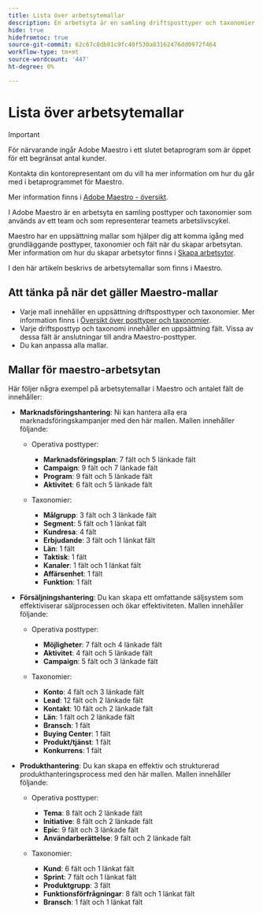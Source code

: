 ```yaml
---
title: Lista över arbetsytemallar
description: En arbetsyta är en samling driftsposttyper och taxonomier som används av ett team och som representerar teamets arbetslivscykel. Maestro har en uppsättning mallar som hjälper dig att komma igång med grundläggande posttyper, taxonomier och fält när du skapar arbetsytan.
hide: true
hidefromtoc: true
source-git-commit: 62c67c8db01c9fc40f530a83162476dd0972f464
workflow-type: tm+mt
source-wordcount: '447'
ht-degree: 0%

---
```



<!--update the metadata with real information when making this available in TOC and in the left nav:
---
title: List of available workspace templates
description: You can use templates to create workspaces. This article provides a list of available workspace templates
hidefromtoc: yes
hide: yes
author: Alina
feature: Work Management
role: User
---

-->

# Lista över arbetsytemallar

>[!IMPORTANT]
>
>För närvarande ingår Adobe Maestro i ett slutet betaprogram som är öppet för ett begränsat antal kunder.
>
>Kontakta din kontorepresentant om du vill ha mer information om hur du går med i betaprogrammet för Maestro.
>
>Mer information finns i [Adobe Maestro - översikt](../maestro-overview.md).

I Adobe Maestro är en arbetsyta en samling posttyper och taxonomier som används av ett team och som representerar teamets arbetslivscykel.

Maestro har en uppsättning mallar som hjälper dig att komma igång med grundläggande posttyper, taxonomier och fält när du skapar arbetsytan. Mer information om hur du skapar arbetsytor finns i [Skapa arbetsytor](../architecture-and-fields/create-workspaces.md).

I den här artikeln beskrivs de arbetsytemallar som finns i Maestro.

## Att tänka på när det gäller Maestro-mallar

* Varje mall innehåller en uppsättning driftsposttyper och taxonomier. Mer information finns i [Översikt över posttyper och taxonomier](../architecture-and-fields/overview-of-record-types-and-taxonomies.md).
* Varje driftsposttyp och taxonomi innehåller en uppsättning fält. Vissa av dessa fält är anslutningar till andra Maestro-posttyper.
* Du kan anpassa alla mallar.

<!-- I modeled this article by the "List of available Blueprints" and that articles does not have an Access area

## Access requirements

You must have the following: 

<table style="table-layout:auto">
 <col>
 </col>
 <col>
 </col>
 <tbody>
  <tr>
   <td role="rowheader"><p>Adobe Workfront plan*</p></td>
   <td>
<p>Any</p>
<!--the above is only for closed beta; when going to GA - activate the following plans:    
<p>Current plan: Prime and Ultimate</p>
<p>Legacy plan: Enterprise</p>->
   </td>
  </tr>
  <tr>
   <td role="rowheader"><p>Adobe Workfront license*</p></td>
   <td>
   <p>Any</p> 
  <p>For more information, see <a href="../../administration-and-setup/add-users/access-levels-and-object-permissions/wf-licenses.md" class="MCXref xref">Adobe Workfront licenses overview</a>.</p> </td>
  </tr>
  <tr>
   <td role="rowheader"><p>Product</p></td>
   <td>
   <p> Adobe Workfront</p> </td>
  </tr>
  <tr>
   <td role="rowheader">Access level*</td>
   <td> <p>Any</p>  
</td>
  </tr>
<tr>
   <td role="rowheader">Layout template</td>
   <td> <p>Your system administrator must add the Maestro area in your layout template. For information, see the "Enable Maestro for the users in your Workfront instance" section in the article <a href="../maestro/maestro-overview.md">Adobe Maestro overview</a>. </p>  
</td>
  </tr>
 </tbody>
</table>

>[!NOTE]
>
>*If you don't have access, ask your Workfront administrator if they set additional restrictions in your access level. For information on how a Workfront administrator can change your access level, see [Create or modify custom access levels](../administration-and-setup/add-users/configure-and-grant-access/create-modify-access-levels.md).

-->

## Mallar för maestro-arbetsytan

Här följer några exempel på arbetsytemallar i Maestro och antalet fält de innehåller:

* **Marknadsföringshantering**: Ni kan hantera alla era marknadsföringskampanjer med den här mallen. Mallen innehåller följande:

   * Operativa posttyper:

      * **Marknadsföringsplan**: 7 fält och 5 länkade fält
      * **Campaign**: 9 fält och 7 länkade fält
      * **Program**: 9 fält och 5 länkade fält
      * **Aktivitet**: 6 fält och 5 länkade fält
   * Taxonomier:
      * **Målgrupp**: 3 fält och 3 länkade fält
      * **Segment**: 5 fält och 1 länkat fält
      * **Kundresa**: 4 fält
      * **Erbjudande**: 3 fält och 1 länkat fält
      * **Län**: 1 fält
      * **Taktisk**: 1 fält
      * **Kanaler**: 1 fält och 1 länkat fält
      * **Affärsenhet**: 1 fält
      * **Funktion**: 1 fält

* **Försäljningshantering**: Du kan skapa ett omfattande säljsystem som effektiviserar säljprocessen och ökar effektiviteten. Mallen innehåller följande:

   * Operativa posttyper:

      * **Möjligheter**: 7 fält och 4 länkade fält
      * **Aktivitet**: 4 fält och 5 länkade fält
      * **Campaign**: 5 fält och 3 länkade fält
   * Taxonomier:
      * **Konto**: 4 fält och 3 länkade fält
      * **Lead**: 12 fält och 2 länkade fält
      * **Kontakt**: 10 fält och 2 länkade fält
      * **Län**: 1 fält och 2 länkade fält
      * **Bransch**: 1 fält
      * **Buying Center**: 1 fält
      * **Produkt/tjänst**: 1 fält
      * **Konkurrens**: 1 fält

* **Produkthantering**: Du kan skapa en effektiv och strukturerad produkthanteringsprocess med den här mallen. Mallen innehåller följande:

   * Operativa posttyper:

      * **Tema**: 8 fält och 2 länkade fält
      * **Initiative**: 8 fält och 2 länkade fält
      * **Epic**: 9 fält och 3 länkade fält
      * **Användarberättelse**: 9 fält och 2 länkade fält

   * Taxonomier:

      * **Kund**: 6 fält och 1 länkat fält
      * **Sprint**: 7 fält och 1 länkat fält
      * **Produktgrupp**: 3 fält
      * **Funktionsförfrågningar**: 8 fält och 1 länkat fält
      * **Bransch**: 1 fält och 1 länkat fält


